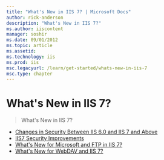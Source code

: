 ```yaml
---
title: "What's New in IIS 7? | Microsoft Docs"
author: rick-anderson
description: "What's New in IIS 7?"
ms.author: iiscontent
manager: soshir
ms.date: 09/01/2012
ms.topic: article
ms.assetid: 
ms.technology: iis
ms.prod: iis
msc.legacyurl: /learn/get-started/whats-new-in-iis-7
msc.type: chapter
---
```

What's New in IIS 7?
====================
> What's New in IIS 7?


- [Changes in Security Between IIS 6.0 and IIS 7 and Above](changes-in-security-between-iis-60-and-iis-7-and-above.md)
- [IIS7 Security Improvements](iis7-and-above-security-improvements.md)
- [What's New for Microsoft and FTP in IIS 7?](what39s-new-for-microsoft-and-ftp-in-iis-7.md)
- [What's New for WebDAV and IIS 7?](what39s-new-for-webdav-and-iis-7.md)